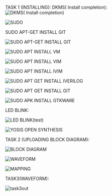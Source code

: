TASK 1 (INSTALLING):
DKMS( Install completion):
![DKMS( Install completion)](https://github.com/akhilbhandary21/vsd/assets/160320450/993c244f-944b-4937-a0db-925d97ad06ff)

![SUDO](https://github.com/akhilbhandary21/vsd/assets/160320450/201e277d-eb07-48a9-945d-b626014e9870)

SUDO APT-GET INSTALL GIT

![SUDO APT-GET INSTALL GIT](https://github.com/akhilbhandary21/vsd/assets/160320450/2ee521ea-f413-4239-82fd-8e83e213a01f)

![SUDO APT INSTALL VM](https://github.com/akhilbhandary21/vsd/assets/160320450/6b4ff3fa-1501-4f00-a1c3-993b4561b16b)

![SUDO APT INSTALL VIM](https://github.com/akhilbhandary21/vsd/assets/160320450/74b7770c-1415-491a-a7af-952b2ff014fb)

![SUDO APT INSTALL IVIM](https://github.com/akhilbhandary21/vsd/assets/160320450/69eaa4f4-d6a0-4cc8-a699-936452fa3f75)

![SUDO APT GET INSTALL IVERILOG](https://github.com/akhilbhandary21/vsd/assets/160320450/d4f129af-f313-426b-bb64-749fb161cff3)

![SUDO APT GET INSTALL GIT](https://github.com/akhilbhandary21/vsd/assets/160320450/dae053ff-3a96-4f39-8423-a618a8fb2381)

![SUDO APK INSTALL GTKWARE](https://github.com/akhilbhandary21/vsd/assets/160320450/7ce0607e-8725-407b-ad56-c27632889419)

LED BLINK:

![LED BLINK(test)](https://github.com/akhilbhandary21/vsd/assets/160320450/8c0eb2d4-3ea7-47a9-94ab-4df713aa21d4)

![YOSIS OPEN SYNTHESIS](https://github.com/akhilbhandary21/vsd/assets/160320450/1a361544-82dd-4f26-a62f-d030dbbee2eb)

TASK 2 (UPLOADING BLOCK DIAGRAM):

![BLOCK DIAGRAM](https://github.com/akhilbhandary21/vsd/assets/160320450/b4036fff-b3cc-4384-93da-15e34d3b4560)

![WAVEFORM](https://github.com/akhilbhandary21/vsd/assets/160320450/c5933053-65d4-47ce-9d15-5cb4c2d48dce)

![MAPPING](https://github.com/akhilbhandary21/vsd/assets/160320450/f5e10ae2-1f09-4f5e-9ebd-a5f3a7c64a25)

TASK3(WAVEFORM):

![task3out](https://github.com/akhilbhandary21/vsd/assets/160320450/91814ec3-ad1e-448c-ae8d-72025818c3df)


